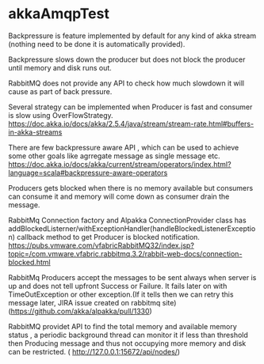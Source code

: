 # akkaAmqpTest

Backpressure is feature implemented by default for any kind of akka stream (nothing need to be done it is automatically provided).

Backpressure slows down the producer but does not block the producer until memory and disk runs out.

RabbitMQ does not provide any API to check how much slowdown it will cause as part of back pressure.

Several strategy can be implemented when Producer is fast and consumer is slow using OverFlowStrategy.
https://doc.akka.io/docs/akka/2.5.4/java/stream/stream-rate.html#buffers-in-akka-streams

There are few backpressure aware API , which can be used to achieve some other goals like agrregate message as single message etc.
https://doc.akka.io/docs/akka/current/stream/operators/index.html?language=scala#backpressure-aware-operators

Producers gets blocked when there is no memory available but consumers can consume it and memory will come down as consumer drain the message.

RabbitMq Connection factory and Alpakka ConnectionProvider class has addBlockedListerner/withExceptionHandler(handleBlockedListenerException) 
callback method to get Producer is blocked notification.
https://pubs.vmware.com/vfabricRabbitMQ32/index.jsp?topic=/com.vmware.vfabric.rabbitmq.3.2/rabbit-web-docs/connection-blocked.html 

RabbitMq Producers accept the messages to be sent always when server is up and does not tell upfront Success or Failure. It fails later on
with TimeOutException or other exception.(If it tells then we can retry this message later, JIRA issue created on rabbitmq site)
(https://github.com/akka/alpakka/pull/1330)

RabbitMQ providet API to find the total memory and available memory status , a periodic background thread can monitor it if less than threshold
then Producing message and thus not occupying more memory and disk can be restricted.
( http://127.0.0.1:15672/api/nodes/)


